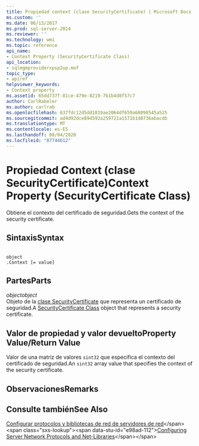 ```yaml
---
title: Propiedad context (clase SecurityCertificate) | Microsoft Docs
ms.custom: ''
ms.date: 06/13/2017
ms.prod: sql-server-2014
ms.reviewer: ''
ms.technology: wmi
ms.topic: reference
api_name:
- Context Property (SecurityCertificate Class)
api_location:
- sqlmgmproviderxpsp2up.mof
topic_type:
- apiref
helpviewer_keywords:
- Context property
ms.assetid: 65dd737f-81ce-479e-8219-7b1b4d8f57c7
author: CarlRabeler
ms.author: carlrab
ms.openlocfilehash: 637fdc12d5dd1819ae2064df659a68098545a525
ms.sourcegitcommit: ad4d92dce894592a259721a1571b1d8736abacdb
ms.translationtype: MT
ms.contentlocale: es-ES
ms.lasthandoff: 08/04/2020
ms.locfileid: "87744612"
---
```

# <a name="context-property-securitycertificate-class"></a><span data-ttu-id="e98ad-102">Propiedad Context (clase SecurityCertificate)</span><span class="sxs-lookup"><span data-stu-id="e98ad-102">Context Property (SecurityCertificate Class)</span></span>
  <span data-ttu-id="e98ad-103">Obtiene el contexto del certificado de seguridad.</span><span class="sxs-lookup"><span data-stu-id="e98ad-103">Gets the context of the security certificate.</span></span>  
  
## <a name="syntax"></a><span data-ttu-id="e98ad-104">Sintaxis</span><span class="sxs-lookup"><span data-stu-id="e98ad-104">Syntax</span></span>  
  
```  
  
object  
.Context [= value]  
```  
  
## <a name="parts"></a><span data-ttu-id="e98ad-105">Partes</span><span class="sxs-lookup"><span data-stu-id="e98ad-105">Parts</span></span>  
 <span data-ttu-id="e98ad-106">*object*</span><span class="sxs-lookup"><span data-stu-id="e98ad-106">*object*</span></span>  
 <span data-ttu-id="e98ad-107">Objeto de la [clase SecurityCertificate](securitycertificate-class.md) que representa un certificado de seguridad.</span><span class="sxs-lookup"><span data-stu-id="e98ad-107">A [SecurityCertificate Class](securitycertificate-class.md) object that represents a security certificate.</span></span>  
  
## <a name="property-valuereturn-value"></a><span data-ttu-id="e98ad-108">Valor de propiedad y valor devuelto</span><span class="sxs-lookup"><span data-stu-id="e98ad-108">Property Value/Return Value</span></span>  
 <span data-ttu-id="e98ad-109">Valor de una matriz de valores `sint32` que especifica el contexto del certificado de seguridad.</span><span class="sxs-lookup"><span data-stu-id="e98ad-109">An `sint32` array value that specifies the context of the security certificate.</span></span>  
  
## <a name="remarks"></a><span data-ttu-id="e98ad-110">Observaciones</span><span class="sxs-lookup"><span data-stu-id="e98ad-110">Remarks</span></span>  
  
## <a name="see-also"></a><span data-ttu-id="e98ad-111">Consulte también</span><span class="sxs-lookup"><span data-stu-id="e98ad-111">See Also</span></span>  
 <span data-ttu-id="e98ad-112">[Configurar protocolos y bibliotecas de red de servidores de red](https://msdn.microsoft.com/library/ms177485\(v=sql.100\).aspx)</span><span class="sxs-lookup"><span data-stu-id="e98ad-112">[Configuring Server Network Protocols and Net-Libraries](https://msdn.microsoft.com/library/ms177485\(v=sql.100\).aspx)</span></span>  
  
  
